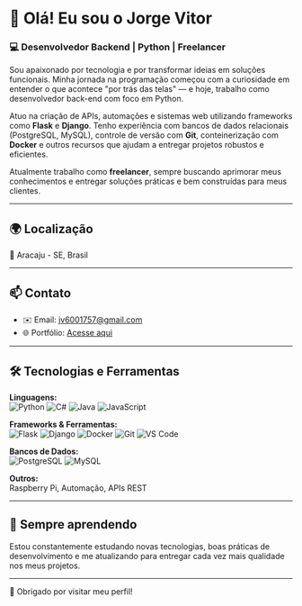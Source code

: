 # 👋 Olá! Eu sou o Jorge Vitor

### 💻 Desenvolvedor Backend | Python | Freelancer

Sou apaixonado por tecnologia e por transformar ideias em soluções funcionais. Minha jornada na programação começou com a curiosidade em entender o que acontece "por trás das telas" — e hoje, trabalho como desenvolvedor back-end com foco em Python.

Atuo na criação de APIs, automações e sistemas web utilizando frameworks como **Flask** e **Django**. Tenho experiência com bancos de dados relacionais (PostgreSQL, MySQL), controle de versão com **Git**, conteinerização com **Docker** e outros recursos que ajudam a entregar projetos robustos e eficientes.

Atualmente trabalho como **freelancer**, sempre buscando aprimorar meus conhecimentos e entregar soluções práticas e bem construídas para meus clientes.

---

## 🌍 Localização

📍 Aracaju - SE, Brasil

---

## 📫 Contato

- ✉️ Email: [jv6001757@gmail.com](mailto:jv6001757@gmail.com)  
- 🌐 Portfólio: [Acesse aqui](https://portifolio-xi-smoky-15.vercel.app/)

---

## 🛠️ Tecnologias e Ferramentas

**Linguagens:**  
![Python](https://img.shields.io/badge/Python-3776AB?style=flat&logo=python&logoColor=white) ![C#](https://img.shields.io/badge/C%23-239120?style=flat&logo=c-sharp&logoColor=white) ![Java](https://img.shields.io/badge/Java-007396?style=flat&logo=java&logoColor=white) ![JavaScript](https://img.shields.io/badge/JavaScript-F7DF1E?style=flat&logo=javascript&logoColor=black)

**Frameworks & Ferramentas:**  
![Flask](https://img.shields.io/badge/Flask-000000?style=flat&logo=flask&logoColor=white) ![Django](https://img.shields.io/badge/Django-092E20?style=flat&logo=django&logoColor=white) ![Docker](https://img.shields.io/badge/Docker-2496ED?style=flat&logo=docker&logoColor=white) ![Git](https://img.shields.io/badge/Git-F05032?style=flat&logo=git&logoColor=white) ![VS Code](https://img.shields.io/badge/VS%20Code-007ACC?style=flat&logo=visual-studio-code&logoColor=white)

**Bancos de Dados:**  
![PostgreSQL](https://img.shields.io/badge/PostgreSQL-4169E1?style=flat&logo=postgresql&logoColor=white) ![MySQL](https://img.shields.io/badge/MySQL-4479A1?style=flat&logo=mysql&logoColor=white)

**Outros:**  
Raspberry Pi, Automação, APIs REST

---

## 🚀 Sempre aprendendo

Estou constantemente estudando novas tecnologias, boas práticas de desenvolvimento e me atualizando para entregar cada vez mais qualidade nos meus projetos.

---

🔗 Obrigado por visitar meu perfil!
